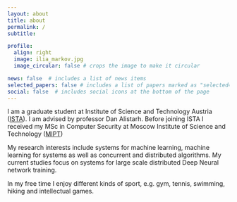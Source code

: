 ```yaml
---
layout: about
title: about
permalink: /
subtitle:

profile:
  align: right
  image: ilia_markov.jpg
  image_circular: false # crops the image to make it circular

news: false  # includes a list of news items
selected_papers: false # includes a list of papers marked as "selected={true}"
social: false  # includes social icons at the bottom of the page
---
```


I am a graduate student at Institute of Science and Technology Austria ([ISTA](https://ista.ac.at/en/home/)). I am advised by professor Dan Alistarh.
Before joining ISTA I received my MSc in Computer Security at Moscow Institute of Science and Technology ([MIPT](https://mipt.ru/english/))

My research interests include systems for machine learning, machine learning for systems 
as well as concurrent and distributed algorithms. My current studies focus on systems for large scale distributed Deep Neural network training.

In my free time I enjoy different kinds of sport, e.g. gym, tennis, swimming, hiking and intellectual games.